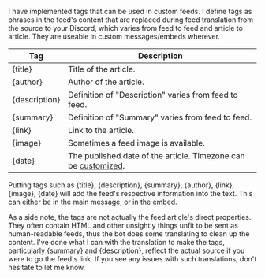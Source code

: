 I have implemented tags that can be used in custom feeds. I define tags as phrases in the feed's content that are replaced during feed translation from the source to your Discord, which varies from feed to feed and article to article. They are useable in custom messages/embeds wherever.

|Tag|Description|
|-----|-----|
|{title}|Title of the article.|
|{author}|Author of the article.|
|{description}|Definition of "Description" varies from feed to feed.|
|{summary}|Definition of "Summary" varies from feed to feed.|
|{link}|Link to the article.|
|{image}|Sometimes a feed image is available.|
|{date}|The published date of the article. Timezone can be [customized](https://github.com/synzen/Discord.RSS/wiki/Timezone).|


Putting tags such as {title}, {description}, {summary}, {author}, {link}, {image}, {date} will add the feed's respective information into the text. This can either be in the main message, or in the embed. 

As a side note, the tags are not actually the feed article's direct properties. They often contain HTML and other unsightly things unfit to be sent as human-readable feeds, thus the bot does some translating to clean up the content. I've done what I can with the translation to make the tags, particularly {summary} and {description}, reflect the actual source if you were to go the feed's link. If you see any issues with such translations, don't hesitate to let me know.